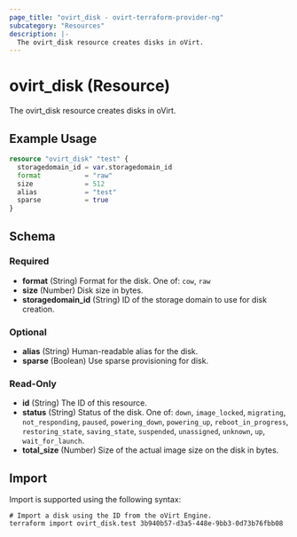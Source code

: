 ```yaml
---
page_title: "ovirt_disk - ovirt-terraform-provider-ng"
subcategory: "Resources"
description: |-
  The ovirt_disk resource creates disks in oVirt.
---
```


# ovirt_disk (Resource)

The ovirt_disk resource creates disks in oVirt.

## Example Usage

```terraform
resource "ovirt_disk" "test" {
  storagedomain_id = var.storagedomain_id
  format           = "raw"
  size             = 512
  alias            = "test"
  sparse           = true
}
```

<!-- schema generated by tfplugindocs -->
## Schema

### Required

- **format** (String) Format for the disk. One of: `cow`, `raw`
- **size** (Number) Disk size in bytes.
- **storagedomain_id** (String) ID of the storage domain to use for disk creation.

### Optional

- **alias** (String) Human-readable alias for the disk.
- **sparse** (Boolean) Use sparse provisioning for disk.

### Read-Only

- **id** (String) The ID of this resource.
- **status** (String) Status of the disk. One of: `down`, `image_locked`, `migrating`, `not_responding`, `paused`, `powering_down`, `powering_up`, `reboot_in_progress`, `restoring_state`, `saving_state`, `suspended`, `unassigned`, `unknown`, `up`, `wait_for_launch`.
- **total_size** (Number) Size of the actual image size on the disk in bytes.

## Import

Import is supported using the following syntax:

```shell
# Import a disk using the ID from the oVirt Engine.
terraform import ovirt_disk.test 3b940b57-d3a5-448e-9bb3-0d73b76fbb08
```
